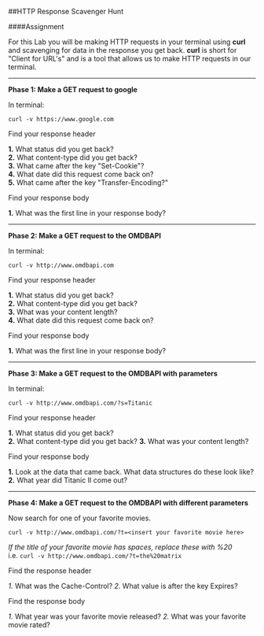 ##HTTP Response Scavenger Hunt

####Assignment

For this Lab you will be making HTTP requests in your terminal using **curl** and scavenging for data in the response you get back. **curl** is short for "Client for URL's" and is a tool that allows us to make HTTP requests in our terminal.  

___________________________________________

**Phase 1: Make a GET request to google**

In terminal:

`curl -v https://www.google.com`

Find your response header

  **1.** What status did you get back?  
  **2.** What content-type did you get back?  
  **3.** What came after the key "Set-Cookie"?  
  **4.** What date did this request come back on?  
  **5.** What came after the key "Transfer-Encoding?"  

Find your response body

  **1.** What was the first line in your response body?  

_______________________________________________

**Phase 2: Make a GET request to the OMDBAPI**

In terminal:

`curl -v http://www.omdbapi.com`  

Find your response header

  **1.** What status did you get back?  
  **2.** What content-type did you get back?  
  **3.** What was your content length?  
  **4.** What date did this request come back on?  

Find your response body

  **1.** What was the first line in your response body?  

___________________________________________________

**Phase 3: Make a GET request to the OMDBAPI with parameters**

In terminal:  

`curl -v http://www.omdbapi.com/?s=Titanic`

Find your response header

  **1.** What status did you get back?  
  **2.** What content-type did you get back?
  **3.** What was your content length?  

Find your response body

  **1.** Look at the data that came back. What data structures do these look like?  
  **2.** What year did Titanic II come out?  

_______________________________________________________________________

**Phase 4: Make a GET request to the OMDBAPI with different parameters**

Now search for one of your favorite movies.

`curl -v http://www.omdbapi.com/?t=<insert your favorite movie here>`

*If the title of your favorite movie has spaces, replace these with %20*  
i.e. `curl -v http://www.omdbapi.com/?t=the%20matrix` 

Find the response header  

  *1.* What was the Cache-Control?
  *2.* What value is after the key Expires?

Find the response body

  *1.* What year was your favorite movie released?
  *2.* What was your favorite movie rated?
